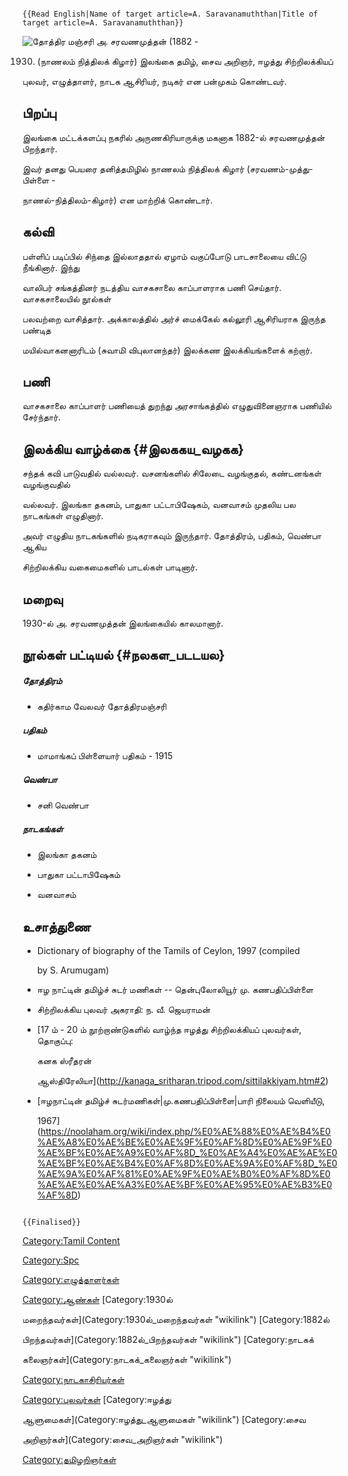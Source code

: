 ```{=mediawiki}
{{Read English|Name of target article=A. Saravanamuththan|Title of target article=A. Saravanamuththan}}
```
![தோத்திர மஞ்சரி](தோத்திர_மஞ்சரி2.png "தோத்திர மஞ்சரி") அ. சரவணமுத்தன் (1882 -
1930) (நாணலம் நித்திலக் கிழார்) இலங்கை தமிழ், சைவ அறிஞர், ஈழத்து சிற்றிலக்கியப்
புலவர், எழுத்தாளர், நாடக ஆசிரியர், நடிகர் என பன்முகம் கொண்டவர்.

## பிறப்பு

இலங்கை மட்டக்களப்பு நகரில் அருணகிரியாருக்கு மகனாக 1882-ல் சரவணமுத்தன் பிறந்தார்.
இவர் தனது பெயரை தனித்தமிழில் நாணலம் நித்திலக் கிழார் (சரவணம்-முத்து-பிள்ளை -
நாணல்-நித்திலம்-கிழார்) என மாற்றிக் கொண்டார்.

## கல்வி

பள்ளிப் படிப்பில் சிந்தை இல்லாததால் ஏழாம் வகுப்போடு பாடசாலையை விட்டு நீங்கினார். இந்து
வாலிபர் சங்கத்தினர் நடத்திய வாசகசாலை காப்பாளராக பணி செய்தார். வாசகசாலையில் நூல்கள்
பலவற்றை வாசித்தார். அக்காலத்தில் அர்ச் மைக்கேல் கல்லூரி ஆசிரியராக இருந்த பண்டித
மயில்வாகனனாரிடம் (சுவாமி விபுலானந்தர்) இலக்கண இலக்கியங்களைக் கற்றார்.

## பணி

வாசகசாலை காப்பாளர் பணியைத் துறந்து அரசாங்கத்தில் எழுதுவினைஞராக பணியில் சேர்ந்தார்.

## இலக்கிய வாழ்க்கை {#இலககய_வழகக}

சந்தக் கவி பாடுவதில் வல்லவர். வசனங்களில் சிலேடை வழங்குதல், கண்டனங்கள் வழங்குவதில்
வல்லவர். இலங்கா தகனம், பாதுகா பட்டாபிஷேகம், வனவாசம் முதலிய பல நாடகங்கள் எழுதினார்.
அவர் எழுதிய நாடகங்களில் நடிகராகவும் இருந்தார். தோத்திரம், பதிகம், வெண்பா ஆகிய
சிற்றிலக்கிய வகைமைகளில் பாடல்கள் பாடினார்.

## மறைவு

1930-ல் அ. சரவணமுத்தன் இலங்கையில் காலமானார்.

## நூல்கள் பட்டியல் {#நலகள_படடயல}

##### தோத்திரம்

-   கதிர்காம வேலவர் தோத்திரமஞ்சரி

##### பதிகம்

-   மாமாங்கப் பிள்ளையார் பதிகம் - 1915

##### வெண்பா

-   சனி வெண்பா

##### நாடகங்கள்

-   இலங்கா தகனம்
-   பாதுகா பட்டாபிஷேகம்
-   வனவாசம்

## உசாத்துணை

-   Dictionary of biography of the Tamils of Ceylon, 1997 (compiled
    by S. Arumugam)
-   ஈழ நாட்டின் தமிழ்ச் சுடர் மணிகள் -- தென்புலோலியூர் மு. கணபதிப்பிள்ளை
-   சிற்றிலக்கிய புலவர் அகராதி: ந. வீ. ஜெயராமன்
-   [17 ம் - 20 ம் நூற்றாண்டுகளில் வாழ்ந்த ஈழத்து சிற்றிலக்கியப் புலவர்கள், தொகுப்பு:
    கனக ஸ்ரீதரன்
    ஆஸ்திரேலியா](http://kanaga_sritharan.tripod.com/sittilakkiyam.htm#2)
-   [ஈழநாட்டின் தமிழ்ச் சுடர்மணிகள்\|மு.கணபதிப்பிள்ளை\|பாரி நிலையம் வெளியீடு,
    1967](https://noolaham.org/wiki/index.php/%E0%AE%88%E0%AE%B4%E0%AE%A8%E0%AE%BE%E0%AE%9F%E0%AF%8D%E0%AE%9F%E0%AE%BF%E0%AE%A9%E0%AF%8D_%E0%AE%A4%E0%AE%AE%E0%AE%BF%E0%AE%B4%E0%AF%8D%E0%AE%9A%E0%AF%8D_%E0%AE%9A%E0%AF%81%E0%AE%9F%E0%AE%B0%E0%AF%8D%E0%AE%AE%E0%AE%A3%E0%AE%BF%E0%AE%95%E0%AE%B3%E0%AF%8D)

```{=mediawiki}
{{Finalised}}
```
[Category:Tamil Content](Category:Tamil_Content "wikilink")
[Category:Spc](Category:Spc "wikilink")
[Category:எழுத்தாளர்கள்](Category:எழுத்தாளர்கள் "wikilink")
[Category:ஆண்கள்](Category:ஆண்கள் "wikilink") [Category:1930ல்
மறைந்தவர்கள்](Category:1930ல்_மறைந்தவர்கள் "wikilink") [Category:1882ல்
பிறந்தவர்கள்](Category:1882ல்_பிறந்தவர்கள் "wikilink") [Category:நாடகக்
கலைஞர்கள்](Category:நாடகக்_கலைஞர்கள் "wikilink")
[Category:நாடகாசிரியர்கள்](Category:நாடகாசிரியர்கள் "wikilink")
[Category:புலவர்கள்](Category:புலவர்கள் "wikilink") [Category:ஈழத்து
ஆளுமைகள்](Category:ஈழத்து_ஆளுமைகள் "wikilink") [Category:சைவ
அறிஞர்கள்](Category:சைவ_அறிஞர்கள் "wikilink")
[Category:தமிழறிஞர்கள்](Category:தமிழறிஞர்கள் "wikilink")
